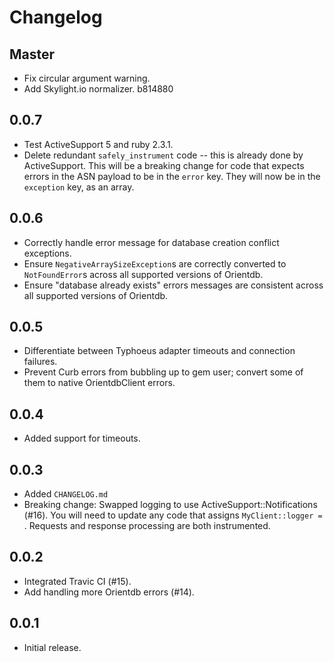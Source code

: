 # Changelog

## Master

* Fix circular argument warning.
* Add Skylight.io normalizer. b814880

## 0.0.7

* Test ActiveSupport 5 and ruby 2.3.1.
* Delete redundant `safely_instrument` code -- this is already done by ActiveSupport. This will be a breaking change for code that expects errors in the ASN payload to be in the `error` key.
They will now be in the `exception` key, as an array.

## 0.0.6

* Correctly handle error message for database creation conflict exceptions.
* Ensure `NegativeArraySizeException`s are correctly converted to `NotFoundError`s across all supported versions of Orientdb.
* Ensure "database already exists" errors messages are consistent across all supported versions of Orientdb.

## 0.0.5

* Differentiate between Typhoeus adapter timeouts and connection failures.
* Prevent Curb errors from bubbling up to gem user; convert some of them to native
OrientdbClient errors.

## 0.0.4

* Added support for timeouts.

## 0.0.3

* Added `CHANGELOG.md`
* Breaking change: Swapped logging to use ActiveSupport::Notifications (#16). You will need to 
update any code that assigns `MyClient::logger = `. Requests and response processing are
both instrumented.

## 0.0.2

* Integrated Travic CI (#15).
* Add handling more Orientdb errors (#14).

## 0.0.1

* Initial release.
